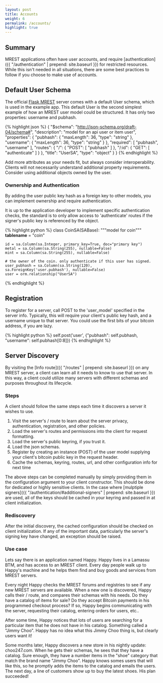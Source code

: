 ```yaml
---
layout: post
title: Accounts
weight: 6
permalink: /accounts/
highlight: true
---
```


## Summary
MREST applications often have user accounts, and require [authentication]({{ "/authentication" | prepend: site.baseurl }}) for restricted resources. While this isn't needed in all situations, there are some best practices to follow if you choose to make use of accounts.

## Default User Schema
The official [Flask MREST](https://bitbucket.org/deginner/flask-mrest) server comes with a default User schema, which is used in the example app. This default User is the second simplest example of how an MREST user model could be structured. It has only two properties: username and pubhash.

{% highlight json %}
{
      "$schema": "http://json-schema.org/draft-04/schema#", 
      "description": "model for an api user or item user", 
      "properties": {
        "pubhash": {
          "maxLength": 36, 
          "type": "string"
        }, 
        "username": {
          "maxLength": 36, 
          "type": "string"
        }
      }, 
      "required": [
        "pubhash", 
        "username"
      ], 
      "routes": {
        "/": {
          "POST": [
            "pubhash"
          ]
        }, 
        "/:id": {
          "GET": [
            "authenticate"
          ]
        }
      }, 
      "title": "UserSA", 
      "type": "object"
    }
  }
{% endhighlight %}

Add more attributes as your needs fit, but always consider interoperability. Clients will not necessarily understand additional property requirements. Consider using additional objects owned by the user.

### Ownership and Authentication
By adding the user public key hash as a foreign key to other models, you can implement ownership and require authentication.

It is up to the application developer to implement specific authentication checks, the standard is to only allow access to 'authenticate' routes if the signer's public key is referenced by the object.

{% highlight python %}
class CoinSA(SABase):
    """model for coin"""
    __tablename__ = "coin"

    id = sa.Column(sa.Integer, primary_key=True, doc="primary key")
    metal = sa.Column(sa.String(255), nullable=False)
    mint = sa.Column(sa.String(255), nullable=False)

    # the owner of the coin. only authenticate if this user has signed.
    user_pubhash = sa.Column(sa.String(120), sa.ForeignKey('user.pubhash'), nullable=False)
    user = orm.relationship("UserSA")
{% endhighlight %}



## Registration
To register for a server, call POST to the 'user_model' specified in the server info. Typically, this will require your client's public key hash, and a username unique to that server. You could use the first bits of your bitcoin address, if you are lazy.

{% highlight python %}
self.post('user', {"pubhash": self.pubhash, "username": self.pubhash[0:8]})
{% endhighlight %}

## Server Discovery
By visiting the [Info route]({{ "/routes" | prepend: site.baseurl }}) on any MREST server, a client can learn all it needs to know to use that server. In this way, a client could utilize many servers with different schemas and purposes throughout its lifecycle.

### Steps
A client should follow the same steps each time it discovers a server it wishes to use.

1. Visit the server's / route to learn about the server privacy, authentication, registration, and other policies.
2. Load the server's routes and permissions into the client for request formatting.
3. Load the server's public keyring, if you trust it.
4. Load the json schemas.
5. Register by creating an instance (POST) of the user model supplying your client's bitcoin public key in the request header.
6. Cache the schemas, keyring, routes, url, and other configuration info for next time

The above steps can be completed manually by simply providing them in the configuration argument to your client constructor. This should be done for dedicated or highly sensitive clients. In the case where [mulptiple signers]({{ "/authentication/#additional-signers" | prepend: site.baseurl }}) are used, all of the keys should be cached in your keyring and passed in at client initialization.

### Rediscovery
After the initial discovery, the cached configuration should be checked on client initialization. If any of the important data, particularly the server's signing key have changed, an exception should be raised.

### Use case
Lets say there is an application named Happy. Happy lives in a Lamassu BTM, and has access to an MREST client. Every day people walk up to Happy's machine and he helps them find and buy goods and services from MREST servers.

Every night Happy checks the MREST forums and registries to see if any new MREST servers are available. When a new one is discovered, Happy calls their / route, and compares their schemas with his needs. Do they have a catalog of items for sale? Do they accept Bitcoin payments in his programmed checkout process? If so, Happy begins communicating with the server, requesting their catalog, entering orders for users, etc..

After some time, Happy notices that lots of users are searching for a particular item that he does not have in his catalog. Something called a "Jimmy Choo". Happy has no idea what this Jimmy Choo thing is, but clearly users want it!

Some months later, Happy discovers a new store in his nightly update: choo247.com. When he gets their schemas, he sees that they have a catalog. Sure enough, they have a number items in the "shoe" category that match the brand name "Jimmy Choo". Happy knows somes users that will like this, so he promptly adds the items to the catalog and emails the users. The next day, a line of customers show up to buy the latest shoes. His plan succeeded!